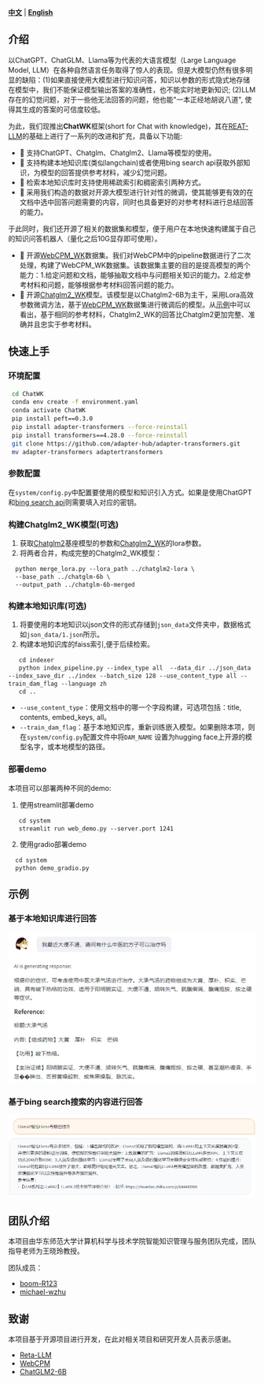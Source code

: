 [**中文**](./README.md) | [**English**](./README_EN.md)



## 介绍
以ChatGPT、ChatGLM、Llama等为代表的大语言模型（Large Language Model, LLM）在各种自然语言任务取得了惊人的表现。但是大模型仍然有很多明显的缺陷：(1)如果直接使用大模型进行知识问答，知识以参数的形式隐式地存储在模型中，我们不能保证模型输出答案的准确性，也不能实时地更新知识; (2)LLM存在的幻觉问题，对于一些他无法回答的问题，他也能"一本正经地胡说八道", 使得其生成的答案的可信度较低。

为此，我们现推出**ChatWK**框架(short for Chat with knowledge)，其在[REAT-LLM](https://github.com/RUC-GSAI/YuLan-IR/tree/main/RETA-LLM)的基础上进行了一系列的改进和扩充，具备以下功能:
- 🚀 支持ChatGPT、Chatglm、Chatglm2、Llama等模型的使用。
- 🚀 支持构建本地知识库(类似langchain)或者使用bing search api获取外部知识，为模型的回答提供参考材料，减少幻觉问题。
- 🚀 检索本地知识库时支持使用稀疏索引和稠密索引两种方式。
- 🚀 采用我们构造的数据对开源大模型进行针对性的微调，使其能够更有效的在文档中选中回答问题需要的内容，同时也具备更好的对参考材料进行总结回答的能力。

于此同时，我们还开源了相关的数据集和模型，便于用户在本地快速构建属于自己的知识问答机器人（量化之后10G显存即可使用）。
- 🚀 开源[WebCPM_WK](https://huggingface.co/datasets/ZHR123/WebCPM_WK)数据集。我们对WebCPM中的pipeline数据进行了二次处理，构建了WebCPM_WK数据集。该数据集主要的目的是提高模型的两个能力：1.给定问题和文档，能够抽取文档中与问题相关知识的能力。2.给定参考材料和问题，能够根据参考材料回答问题的能力。
- 🚀 开源[Chatglm2_WK](https://huggingface.co/ZHR123/Chatglm2_WK)模型。该模型是以Chatglm2-6B为主干，采用Lora高效参数微调方法，基于[WebCPM_WK](https://huggingface.co/datasets/ZHR123/WebCPM_WK)数据集进行微调后的模型。从[示例](./examples.json)中可以看出，基于相同的参考材料，Chatglm2_WK的回答比Chatglm2更加完整、准确并且忠实于参考材料。






## 快速上手

### 环境配置
```bash
 cd ChatWK
 conda env create -f environment.yaml
 conda activate ChatWK
 pip install peft==0.3.0
 pip install adapter-transformers --force-reinstall
 pip install transformers==4.28.0 --force-reinstall
 git clone https://github.com/adapter-hub/adapter-transformers.git  
 mv adapter-transformers adaptertransformers
```

### 参数配置
在`system/config.py`中配置要使用的模型和知识引入方式。如果是使用ChatGPT和[bing search api](https://www.microsoft.com/en-us/bing/apis/bing-web-search-api)则需要填入对应的密钥。

### 构建Chatglm2_WK模型(可选)
1. 获取[Chatglm2](https://huggingface.co/THUDM/chatglm2-6b)基座模型的参数和[Chatglm2_WK](https://huggingface.co/ZHR123/Chatglm2_WK)的lora参数。
2. 将两者合并，构成完整的Chatglm2_WK模型：
```
  python merge_lora.py --lora_path ../chatglm2-lora \
  --base_path ../chatglm-6b \
  --output_path ../chatglm-6b-merged
```
### 构建本地知识库(可选)
1. 将要使用的本地知识以json文件的形式存储到`json_data`文件夹中，数据格式如`json_data/1.json`所示。
2. 构建本地知识库的faiss索引,便于后续检索。
```
   cd indexer
   python index_pipeline.py --index_type all  --data_dir ../json_data  --index_save_dir ../index --batch_size 128 --use_content_type all --train_dam_flag --language zh
   cd ..
```
   - `--use_content_type`：使用文档中的哪一个字段构建，可选项包括：title, contents, embed_keys, all。
   -  `--train_dam_flag`：基于本地知识库，重新训练嵌入模型。如果删除本项，则在`system/config.py`配置文件中将`DAM_NAME` 设置为hugging face上开源的模型名字，或本地模型的路径。

### 部署demo
本项目可以部署两种不同的demo:
1. 使用streamlit部署demo
```
   cd system
   streamlit run web_demo.py --server.port 1241
```
2. 使用gradio部署demo
 ```
   cd system
   python demo_gradio.py
```


## 示例
### 基于本地知识库进行回答
![RETA-LLM case](./resource/case1.jpg)
### 基于bing search搜索的内容进行回答
![RETA-LLM case](./resource/case2.jpg)


## 团队介绍

本项目由华东师范大学计算机科学与技术学院智能知识管理与服务团队完成，团队指导老师为王晓玲教授。

团队成员：
- [boom-R123](https://github.com/boom-R123)
- [michael-wzhu](https://github.com/michael-wzhu)


## 致谢

本项目基于开源项目进行开发，在此对相关项目和研究开发人员表示感谢。

- [Reta-LLM](https://github.com/RUC-GSAI/YuLan-IR/tree/main/RETA-LLM)
- [WebCPM](https://github.com/thunlp/WebCPM)
- [ChatGLM2-6B](https://github.com/THUDM/ChatGLM2-6B)










